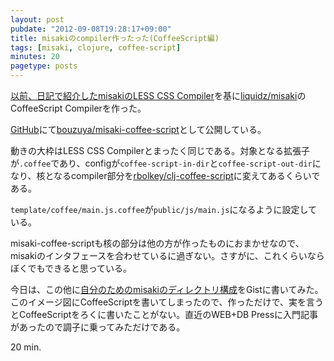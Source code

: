 ```yaml
---
layout: post
pubdate: "2012-09-08T19:28:17+09:00"
title: misakiのcompiler作ったった(CoffeeScript編)
tags: [misaki, clojure, coffee-script]
minutes: 20
pagetype: posts
---
```

[以前、日記で紹介したmisakiのLESS CSS Compiler](http://bouzuya.github.com/2012/09/04/misaki-compiler-3.html)を基に[liquidz/misaki](https://github.com/liquidz/misaki)のCoffeeScript Compilerを作った。

[GitHub](https://github.com/)にて[bouzuya/misaki-coffee-script](https://github.com/bouzuya/misaki-coffee-script)として公開している。

動きの大枠はLESS CSS Compilerとまったく同じである。対象となる拡張子が`.coffee`であり、configが`coffee-script-in-dir`と`coffee-script-out-dir`になり、核となるcompiler部分を[rbolkey/clj-coffee-script](https://github.com/rbolkey/clj-coffee-script)に変えてあるくらいである。

`template/coffee/main.js.coffee`が`public/js/main.js`になるように設定している。

misaki-coffee-scriptも核の部分は他の方が作ったものにおまかせなので、misakiのインタフェースを合わせているに過ぎない。さすがに、これくらいならぼくでもできると思っている。

今日は、この他に[自分のためのmisakiのディレクトリ構成](https://gist.github.com/3671177)をGistに書いてみた。このイメージ図にCoffeeScriptを書いてしまったので、作っただけで、実を言うとCoffeeScriptをろくに書いたことがない。直近のWEB+DB Pressに入門記事があったので調子に乗ってみただけである。

20 min.
